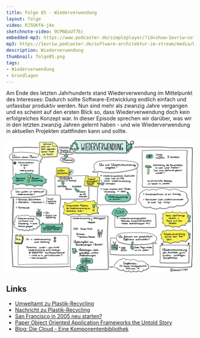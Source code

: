 ```yaml
---
title: Folge 85 - Wiederverwendung
layout: folge
video: RJ5UKfA-j4o
sketchnote-video: 9CPNQuUT7Ec
embedded-mp3: https://www.podcaster.de/simpleplayer/?id=show~1evriw~software-architektur-im-stream~pod-c53d902a663355ae11ab7f3ea8&v=1635178782
mp3: https://1evriw.podcaster.de/software-architektur-im-stream/media/Wiederverwendung.mp3
description: Wiederverwendung 
thumbnail: folge85.png
tags:
- Wiederverwendung
- Grundlagen
---
```


Am Ende des letzten Jahrhunderts stand Wiederverwendung im Mittelpunkt
des Interesses: Dadurch sollte Software-Entwicklung endlich einfach
und unfassbar produktiv werden. Nun sind mehr als zwanzig Jahre
vergangen und es scheint auf den ersten Blick so, dass
Wiederverwendung doch kein erfolgreiches Konzept war. In dieser
Episode sprechen wir darüber, was wir in den letzten zwanzig Jahren
gelernt haben - und wie Wiederverwendung in aktuellen Projekten
stattfinden kann und sollte.

![Sketchnotes](/sketchnotes/folge85.png)

## Links


* [Umweltamt zu Plastik-Recycling](https://www.umweltbundesamt.de/daten/ressourcen-abfall/verwertung-entsorgung-ausgewaehlter-abfallarten/kunststoffabfaelle#unterschiede-bei-der-stofflichen-verwertung)
* [Nachricht zu
  Plastik-Recycling](https://www.forschung-und-wissen.de/nachrichten/umwelt/recyclingquote-von-plastikmuell-in-deutschland-nur-bei-16-prozent-13373011)
* [San Francisco in 2005 neu
  starten?](https://redmonk.com/jgovernor/2005/11/07/time-for-ibm-to-restart-the-san-francisco-project/)
* [Paper Object Oriented Application Frameworks the Untold Story](https://www.researchgate.net/publication/228576120_Object_Oriented_Application_Frameworks_the_Untold_Story)
* [Blog: Die Cloud - Eine
  Komponentenbibliothek](https://www.heise.de/developer/artikel/Die-Cloud-Eine-Komponentenbibliothek-3354034.html)
